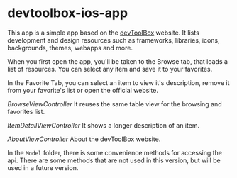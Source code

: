 # devtoolbox-ios-app

This app is a simple app based on the [devToolBox](https://www.devtoolbox.co) website. It lists development and design resources such as frameworks, libraries, icons, backgrounds, themes, webapps and more.

When you first open the app, you'll be taken to the Browse tab, that loads a list of resources. You can select any item and save it to your favorites.

In the Favorite Tab, you can select an item to view it's description, remove it from your favorite's list or open the official website.

*BrowseViewController*
It reuses the same table view for the browsing and favorites list.

*ItemDetailViewController*
It shows a longer description of an item.

*AboutViewController*
About the devToolBox website.

In the `Model` folder, there is some convenience methods for accessing the api. There are some methods that are not used in this version, but will be used in a future version.

